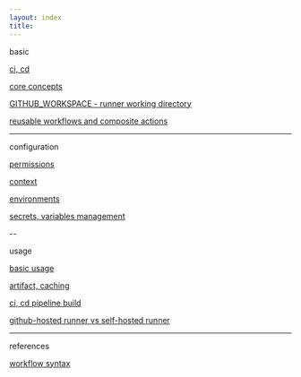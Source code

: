 ```yaml
---
layout: index
title:
---
```


<span class="category">basic</span>

[ci, cd](./build-automation-and-cicd)

[core concepts](./core-concepts)

[GITHUB_WORKSPACE - runner working directory](./GITHUB_WORKSPACE-runner-working-directory)

[reusable workflows and composite actions](./reusable-workflows-and-composite-actions)

---

<span class="category">configuration</span>

[permissions](./permissions-and-roles)

[context](./context)

[environments](./environments)

[secrets, variables management](./secrets-and-variables-management)

--

<span class="category">usage</span>

[basic usage](./basic-usage)

[artifact, caching](./artifact-and-caching)

[ci, cd pipeline build](./cicd-pipeline-build)

[github-hosted runner vs self-hosted runner](./github-hosted-runner-vs-self-hosted-runner.md)

---

<span class="category">references</span>

[workflow syntax](https://docs.github.com/en/actions/writing-workflows/workflow-syntax-for-github-actions)
